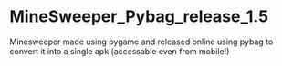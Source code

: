 # MineSweeper_Pybag_release_1.5
 Minesweeper made using pygame and released online using pybag to convert it into a single apk (accessable even from mobile!)
